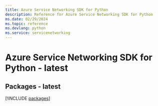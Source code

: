 ```yaml
---
title: Azure Service Networking SDK for Python
description: Reference for Azure Service Networking SDK for Python
ms.date: 02/29/2024
ms.topic: reference
ms.devlang: python
ms.service: servicenetworking
---
```

# Azure Service Networking SDK for Python - latest
## Packages - latest
[!INCLUDE [packages](service-networking-index.md)]